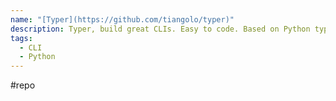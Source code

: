 ```yaml
---
name: "[Typer](https://github.com/tiangolo/typer)"
description: Typer, build great CLIs. Easy to code. Based on Python type hints.
tags:
  - CLI
  - Python
---
```

#repo